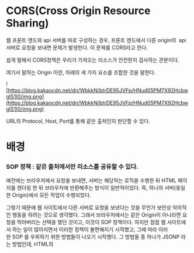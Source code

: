 # **CORS(Cross Origin Resource Sharing)**

웹 프론트 엔드와 api 서버를 따로 구성하는 경우, 프론트 엔드에서 다른 origin의  api 서버로 요청을 보내면 문제가 발생한다. 이 문제를 CORS라고 한다.

쉽게 말해서 CORS정책은 우리가 가져오는 리소스가 안전한지 검사하는 관문이다.

여기서 말하는 Origin 이란, 아래의 세 가지 요소를 조합한 것을 말한다.

![https://blog.kakaocdn.net/dn/WbkkN/btrDE95JVFp/HNud05PM7X92HcbwgIS1I0/img.png](https://blog.kakaocdn.net/dn/WbkkN/btrDE95JVFp/HNud05PM7X92HcbwgIS1I0/img.png)

URL의 Protocol, Host, Port를 통해 같은 출처인지 판단할 수 있다.

# **배경**

### **SOP 정책 : 같은 출처에서만 리소스를 공유할 수 있다.**

예전에는 브라우저에서 요청을 보내면, 서버는 해당하는 로직을 수행한 뒤 HTML 페이지를 렌더링 한 뒤 브라우저에 반환해주는 방식이 일반적이었다. 즉, 하나의 서버(동일한 Origin)에서 모든 작업이 수행되었다.

그렇기 때문에 웹 사이트에서 다른 서버로 요청을 보낸다는 것을 무언가 보안상 악의적인 행동을 하려는 것으로 생각했다. 그래서 브라우저에서는 같은 Origin이 아니라면 요청을 막아버리는 선택을 했던 것이고, 이것이 SOP 정책이다. 하지만 점점 웹 사이트에서 하는 일이 많아지면서 이러한 정책이 불편해지기 시작했고, 그에 따라 이러한 SOP 를 우회하기 위한 방법들이 나오기 시작했다. 그 방법들 중 하나가 JSONP 라는 방법인데, HTML의 <script> 태그의 경우에는 다른 Origin 의 파일을 불러오는 것이 가능했고 이 것을 리소스 요청을 주고받는데 우회적으로 사용한 것이었다. 스크립트를 불러오는 것처럼 사용을 하지만 실제로는 서버에서 데이터를 반환하는 용도로 사용을 했다.

### **CORS 정책**

이러한 방식의 우회를 계속 두고 볼 수 없지만, 너무 수요가 많았기 때문에 공식적으로 특정한 제약조건 속에서 cross-origin 요청을 허용하도록 나온 정책이 CORS 이다. SOP와 CORS에 대해 더 자세히 알아보겠다.

### **SOP란?**

다른 출처의 리소스를 사용하는 것에 제한하는 보안 방식

Origin이 동일한지 확인하는 방법으로 체크합니다.

![https://blog.kakaocdn.net/dn/BIsAW/btrDBuQGFTa/TLE0lsUN3oXS5feNiD6a21/img.png](https://blog.kakaocdn.net/dn/BIsAW/btrDBuQGFTa/TLE0lsUN3oXS5feNiD6a21/img.png)

그렇다면 다른 출처의 리소스가 필요한 경우엔 어떻게 해야할까?

# **CORS(Cross-Origin Resource Sharing)**

교차 출처 리소스 공유란 뜻으로, 추가 HTTP 헤더를 사용하여, 한 출처에서 실행 중인 웹 애플리케이션이 **다른 출처**의 선택한 자원에 접근할 수 있는 권한을 부여하도록 **브라우저에 알려주는 체제**이다.

CORS 동작 방식에는 세 가지 시나리오가 존재한다.

- Simple Request (단순 요청)
- Preflight Request (사전 요청)
- Credentialed Request (인증 정보를 포함한 요청)

### **CORS 접근 제어 시나리오**

- Preflight Request(사전 요청 - 사전 확인 작업)

ex) 오늘 너네집 놀러가도돼? 대답에 따라 놀러갈지 가지 않을지 정한다!

1. OPTIONS 메서드를 통해 다른 도메인의 리소스에 요청이 가능한지 확인

2. 요청이 가능한다면 실제 요청(Actual Request)을 보낸다.

![https://blog.kakaocdn.net/dn/1oFIB/btrDEjg4XOv/hK3a9EMkmg1k3rnlbfqEp1/img.png](https://blog.kakaocdn.net/dn/1oFIB/btrDEjg4XOv/hK3a9EMkmg1k3rnlbfqEp1/img.png)

preflight의 format

![https://blog.kakaocdn.net/dn/cE9LwE/btrDFKELUfv/Nlh9KzRaEXoAkul3MtkD1K/img.png](https://blog.kakaocdn.net/dn/cE9LwE/btrDFKELUfv/Nlh9KzRaEXoAkul3MtkD1K/img.png)

Origin : 어디서 날라가는 거야

Access-Control-Requet-Methods : 이 요청의 메서드를 보낼거야!

Access-Control-Requet-Headers : 실제 요청 추가 헤더가 뭐뭐 가능할까?

![https://blog.kakaocdn.net/dn/bUDCPk/btrDFJy489U/vfks5RdysCQ1OknuOH22K1/img.png](https://blog.kakaocdn.net/dn/bUDCPk/btrDFJy489U/vfks5RdysCQ1OknuOH22K1/img.png)

Access-Control-Allow-Origin : 이 Origin은 허가된 Origin이야

Access-Control-Allow-Methods : 이렇 메서드들 허가 됐어

Access-Control-Allow-Headers : 이 헤더들은 허가 됐어

Access-Control-Max-Age : 응답 캐시가 유효한 시간

- Acess-Control-Max-Age

특징)

- 응답 코드는 200대여야 함.
- 응답 바디는 비어있는 것이 좋다.

### **Simple Request**

Preflight 요청 없이 바로 CORS인지 확인한다.

다음 조건을 만족해야만 가능하다.

1) GET, POST, HEAD 메서드

2) Content-Type

a)  application/x-www-form-urlencoded

b) multipart/form-data  c) text/plain

3) 헤더는 다음 4개만 허용된다.

a) Accept  b) Accept-Language  c) Content-Language  d) Content-Type

![https://blog.kakaocdn.net/dn/8oniR/btrDBMLaANo/DQsAc4h0xdxx7ZkCdux4yK/img.png](https://blog.kakaocdn.net/dn/8oniR/btrDBMLaANo/DQsAc4h0xdxx7ZkCdux4yK/img.png)

client는 나는 Origin: foo.example인데 이런 요청 보낼게 > Server는 ok 모든 origin을 허가 할게 (Access-Control-Allow-Origin이 *이기 때문)

### **Credentialed Request**

**인증 관련 헤더**를 포함할 때 사용하는 요청

쿠키나 JWT 토큰을 클라이언트에서 자동으로 담아서 보내고 싶을 때

1. 요청 메시지에 다음과 같이 작성한다.

Access-Control-Allow-Credentials : include

2. 서버도 위의 헤더를 받기 위한 옵션을 작성

Access-Control-Allow-Credentials : true

*Access-Control-Allow-Origin : **  > 불가능하다. 반드시 정확한 출처를 기입해줘야한다.

### 

참조 : [https://kyu9341.github.io/WEB/2020/10/24/WEB_CORS/](https://kyu9341.github.io/WEB/2020/10/24/WEB_CORS/)

[https://webcache.googleusercontent.com/search?q=cache:pG2Iq1qtF1MJ:https://inpa.tistory.com/entry/WEB-%25F0%259F%2593%259A-CORS-%25F0%259F%2592%25AF-%25EC%25A0%2595%25EB%25A6%25AC-%25ED%2595%25B4%25EA%25B2%25B0-%25EB%25B0%25A9%25EB%25B2%2595-%25F0%259F%2591%258F+&cd=3&hl=ko&ct=clnk&gl=kr](https://webcache.googleusercontent.com/search?q=cache:pG2Iq1qtF1MJ:https://inpa.tistory.com/entry/WEB-%25F0%259F%2593%259A-CORS-%25F0%259F%2592%25AF-%25EC%25A0%2595%25EB%25A6%25AC-%25ED%2595%25B4%25EA%25B2%25B0-%25EB%25B0%25A9%25EB%25B2%2595-%25F0%259F%2591%258F+&cd=3&hl=ko&ct=clnk&gl=kr)

https://www.youtube.com/watch?v=-2TgkKYmJt4
